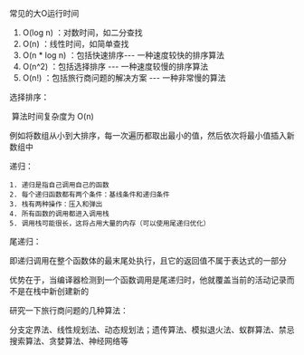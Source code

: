 常见的大O运行时间

1. O(log n) ：对数时间，如二分查找
2. O(n) ：线性时间，如简单查找
3. O(n * log n) ：包括快速排序--- 一种速度较快的排序算法
4. O(n^2) ：包括选择排序 --- 一种速度较慢的排序算法
5. O(n!) ：包括旅行商问题的解决方案 --- 一种非常慢的算法



选择排序：

​	算法时间复杂度为 O(n)

​	例如将数组从小到大排序，每一次遍历都取出最小的值，然后依次将最小值插入新数组中

递归：

 	1. 递归是指自己调用自己的函数
 	2. 每个递归函数都有两个条件：基线条件和递归条件
 	3. 栈有两种操作：压入和弹出
 	4. 所有函数的调用都进入调用栈
 	5. 调用栈可能很长，这将占用大量的内存（可以使用尾递归优化）

尾递归：

​	即递归调用在整个函数体的最末尾处执行，且它的返回值不属于表达式的一部分

​	优势在于，当编译器检测到一个函数调用是尾递归时，他就覆盖当前的活动记录而不是在栈中新创建新的

研究一下旅行商问题的几种算法：

​	分支定界法、线性规划法、动态规划法；遗传算法、模拟退火法、蚁群算法、禁忌搜索算法、贪婪算法、神经网络等